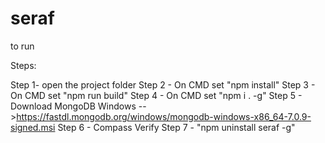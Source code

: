 # seraf




to run

Steps:

Step 1- open the project folder
Step 2 - On CMD set "npm install"
Step 3 - On CMD set "npm run build"
Step 4 - On CMD set "npm i . -g"
Step 5 - Download MongoDB Windows -->https://fastdl.mongodb.org/windows/mongodb-windows-x86_64-7.0.9-signed.msi
Step 6 - Compass Verify
Step 7 - "npm uninstall seraf -g"